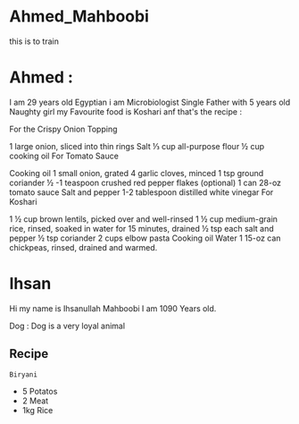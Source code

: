 # Ahmed_Mahboobi
this is to train

# Ahmed :
   I am 29 years old
   Egyptian
   i am Microbiologist
   Single Father with 5 years old Naughty girl
   my Favourite food is Koshari anf that's the recipe :

   For the Crispy Onion Topping

1 large onion, sliced into thin rings
Salt
⅓ cup all-purpose flour
½ cup cooking oil
For Tomato Sauce

Cooking oil
1 small onion, grated
4 garlic cloves, minced
1 tsp ground coriander
½ -1 teaspoon crushed red pepper flakes (optional)
1 can 28-oz tomato sauce
Salt and pepper
1-2 tablespoon distilled white vinegar
For Koshari 

1 ½ cup brown lentils, picked over and well-rinsed
1 ½ cup medium-grain rice, rinsed, soaked in water for 15 minutes, drained
½ tsp each salt and pepper
½ tsp coriander
2 cups elbow pasta
Cooking oil
Water
1 15-oz can chickpeas, rinsed, drained and warmed.



# Ihsan

Hi my name is Ihsanullah Mahboobi I am 1090 Years old.

Dog : Dog is a very loyal animal

## Recipe 

`Biryani`
- 5 Potatos
- 2 Meat
- 1kg Rice 


